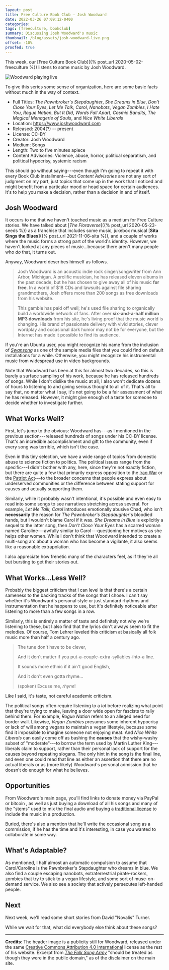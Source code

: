 ```yaml
---
layout: post
title: Free Culture Book Club — Josh Woodward
date: 2022-03-26 07:09:12-0400
categories:
tags: [freeculture, bookclub]
summary: Discussing Josh Woodward's music
thumbnail: /blog/assets/josh-woodward-live.png
offset: -10%
proofed: true
---
```


This week, our [Free Culture Book Club]({% post_url 2020-05-02-freeculture %}) listens to some music by Josh Woodward.

![Woodward playing live](/blog/assets/josh-woodward-live.png "Not what I expected him to look like...")

To give this series some sense of organization, here are some basic facts without much in the way of context.

 * Full Titles:  *The Pawnbroker's Stepdaughter*, *She Dreams in Blue*, *Don't Close Your Eyes*, *Let Me Talk, Carol*, *Nanobots*, *Vegan Zombies*, *I Hate You*, *Rogue Nation*, *But It Did*, *Words Fall Apart*, *Cosmic Bandits*, *The Magical Menagerie of Souls*, and *Nice White Liberals*
 * Location:  <https://www.joshwoodward.com>
 * Released:  2004(?) -- present
 * License:  CC-BY
 * Creator:  Josh Woodward
 * Medium:  Songs
 * Length:  Two to five minutes apiece
 * Content Advisories:  Violence, abuse, horror, political separatism, and political hypocrisy, systemic racism

This should go without saying---even though I'm going to repeat it with every Book Club installment---but *Content Advisories* are not any sort of judgment on my part, just topics that come up in the work that I noticed and might benefit from a particular mood or head space for certain audiences.  It's to help you make a decision, rather than a decision in and of itself.

## Josh Woodward

It occurs to me that we haven't touched music as a medium for Free Culture stories.  We have talked about [*The Floraverse*]({% post_url 2020-05-23-seeds %}) as a franchise that includes some music, jukebox musical [**Sita Sings the Blues**]({% post_url 2021-11-06-sita %}), and a couple of works where the music forms a strong part of the world's identity.  However, we haven't looked at any pieces of music...because there aren't many people who *do* that, it turns out.

Anyway, Woodward describes himself as follows.

 > Josh Woodward is an acoustic indie rock singer/songwriter from Ann Arbor, Michigan. A prolific musician, he has released eleven albums in the past decade, but he has chosen to give away all of his music **for free**. In a world of $18 CDs and lawsuits against file sharing grandmothers, Josh offers more than 200 songs as free downloads from his website.
 >
 > This gamble has paid off well; he's used file sharing to organically build a worldwide network of fans. After over **six-and-a-half million MP3 downloads** from his site, he's living proof that the music world is changing. His brand of passionate delivery with vivid stories, clever wordplay and occasional dark humor may not be for everyone, but the Internet has made it possible to find its audience.

If you're an Ubuntu user, you might recognize his name from the inclusion of [*Swansong*](https://www.joshwoodward.com/song/Swansong) as one of the sample media files that you could find on default installations for a while.  Otherwise, you might recognize his instrumental music from widespread use in video backgrounds.

Note that Woodward has been at this for almost two decades, so this is barely a surface sampling of his work, because he has released hundreds of songs.  While I don't dislike the music at all, I also won't dedicate dozens of hours to listening to and giving serious thought to all of it.  That's all to say that, no matter what I say, it's not going to be a fair assessment of what he has released.  However, it might give enough of a taste for someone to decide whether to investigate further.

## What Works Well?

First, let's jump to the obvious:  Woodward has---as I mentioned in the previous section---released hundreds of songs under his CC-BY license.  That's an incredible accomplishment and gift to the community, even if every song was terrible, which isn't the case.

Even in this tiny selection, we have a wide range of topics from domestic abuse to science fiction to politics.  The political issues range from the specific---I didn't bother with any, here, since they're not exactly fiction, but there are quite a few that primarily express opposition to the [Iraq War](https://en.wikipedia.org/wiki/Iraq_War) or the [Patriot Act](https://en.wikipedia.org/wiki/Patriot_Act)---to the broader concerns that people express about underserved communities or the difference between stating support for causes and actually supporting them.

Similarly, while it probably wasn't intentional, it's possible and even easy to read into some songs to see narratives stretching across several.  For example, *Let Me Talk, Carol* introduces emotionally abusive Chad, who isn't **necessarily** the reason for *The Pawnbroker's Stepdaughter*'s bloodied hands, but I wouldn't blame Carol if it was.  *She Dreams in Blue* is explicitly a sequel to the latter song, then *Don't Close Your Eyes* has a scarred woman named Caroline---awfully similar to Carol---questioning her motives as she helps other women.  While I don't think that Woodward intended to create a multi-song arc about a woman who has become a vigilante, it also seems like a reasonable extrapolation.

I also appreciate how frenetic many of the characters feel, as if they're all but bursting to get their stories out.

## What Works...Less Well?

Probably the biggest criticism that I can level is that there's a certain sameness to the backing tracks of the songs that I chose.  I can't say whether it's Woodward's personal style or just standard rhythms and instrumentation that he happens to use, but it's definitely noticeable after listening to more than a few songs in a row.

Similarly, this is entirely a matter of taste and definitely not why we're listening to these, but I also find that the lyrics don't always seem to fit the melodies.  Of course, Tom Lehrer leveled this criticism at basically all folk music more than half a century ago.

 > The tune don't have to be clever,
 >
 > And it don't matter if you put-a-couple-extra-syllables-ihto-a line.
 >
 > It sounds more ethnic if it ain't good English,
 >
 > And it don't even gotta rhyme...
 >
 > (spoken) Excuse me, *rhyne*!

Like I said, it's taste, not careful academic criticism.

The political songs often require listening to a *lot* before realizing what point that they're trying to make, leaving a door wide open for fascists to rally behind them.  For example, *Rogue Nation* refers to an alleged need for border wall.  Likewise, *Vegan Zombies* presumes some inherent hypocrisy or lack of will among vegans to maintain a vegan lifestyle, because some find it impossible to imagine someone not enjoying meat.  And *Nice White Liberals* can easily come off as bashing the **causes** that the wishy-washy subset of "moderate"---to borrow the term used by Martin Luther King---liberals claim to support, rather than their personal lack of support for the causes beyond repeating slogans.  The only hint in the song is the final line, and even one could read that line as either an assertion that there are no actual liberals or as (more likely) Woodward's personal admission that he doesn't do enough for what he believes.

## Opportunities

From Woodward's main page, you'll find links to donate money via PayPal <i class="fab fa-paypal"></i> or bitcoin <i class="fab fa-bitcoin"></i>, as well as just buying a download of all his songs and many of the "stems" used to mix the final audio and buying a [traditional license](https://www.joshwoodward.com/licenses) to include the music in a production.

Buried, there's also a mention that he'll write the occasional song as a commission, if he has the time and it's interesting, in case you wanted to collaborate in some way.

## What's Adaptable?

As mentioned, I half almost an automatic compulsion to assume that Carol/Caroline is the Pawnbroker's Stepdaughter who dreams in blue.  We also find a couple escaping nanobots, extraterrestrial pirate-rockers, zombies that try to stick to a vegan lifestyle, and some sort of muse-on-demand service.  We also see a society that actively persecutes left-handed people.

## Next

Next week, we'll read some short stories from David "Novalis" Turner.

While we wait for that, what did everybody else think about these songs?

* * *

**Credits**:  The header image is a publicity still for Woodward, released under the same [Creative Commons Attribution 4.0 International](http://creativecommons.org/licenses/by/4.0/) license as the rest of his website.  Excerpt from [*The Folk Song Army*](https://tomlehrersongs.com/the-folk-song-army/) "should be treated as though they were in the public domain," as of the disclaimer on the main site.
